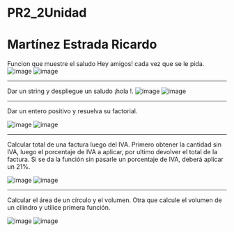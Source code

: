 # PR2_2Unidad
# Martínez Estrada Ricardo

Funcion que muestre el saludo Hey amigos! cada vez que se le pida.
![image](https://github.com/user-attachments/assets/be6b6587-131a-4911-8623-65709a48a18a)
![image](https://github.com/user-attachments/assets/33635c3b-d387-47cc-b598-612878ea9bd2)

-------------------------------

Dar un string <nombre> y despliegue un saludo ¡hola <nombre>!.
![image](https://github.com/user-attachments/assets/cabff592-d22a-4ae8-b49a-1ef49680ec93)
![image](https://github.com/user-attachments/assets/149cee56-ab77-429f-991d-13c0c5bbc226)

---------------------------------

Dar un entero positivo y resuelva su factorial.

![image](https://github.com/user-attachments/assets/c5a1288d-cf47-4d0d-bc9f-125da41361be)
![image](https://github.com/user-attachments/assets/7ae58a29-768e-45ed-9d92-1753116c866d)

---------------------------------

Calcular total de una factura luego del IVA. Primero obtener la cantidad sin IVA, luego el porcentaje de IVA a aplicar, por ultimo devolver el total de la factura.  Si se da la función sin pasarle un porcentaje de IVA, deberá aplicar un 21%.

![image](https://github.com/user-attachments/assets/2db141d9-f19d-449d-ab87-2ba6fd30dba6)
![image](https://github.com/user-attachments/assets/1c1c4433-3c57-4f16-aa0a-dd3e4fa50520)

---------------------------------

Calcular el área de un círculo  y el volumen. Otra que calcule el volumen de un cilindro y utilice  primera función.

![image](https://github.com/user-attachments/assets/5a9c468d-9d84-4567-9164-31bd7a20b753)
![image](https://github.com/user-attachments/assets/ee6a8c5d-685b-43ac-bc34-850ddb487d4b)

